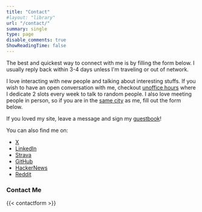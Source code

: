 ```yaml
---
title: "Contact"
#layout: "library"
url: "/contact/"
summary: single
type: page
disable_comments: true
ShowReadingTime: false
---
```


The best and quickest way to connect with me is by filling the form below. I usually reply back within 3-4 days unless I'm traveling or out of network.

I love interacting with new people and talking about interesting stuffs. If you wish to have an open conversation with me, checkout [unoffice hours](/unoffice-hours) where I dedicate 2 slots every week to talk to random people. I also love meeting people in person, so if you are in the [same city](/now) as me, fill out the form below. 

If you loved my site, leave a message and sign my [guestbook](/guestbook)!



You can also find me on:


- [ X ](https://x.com/rishikeshshari)
- [LinkedIn](https://www.linkedin.com/in/rishikeshshari/)
- [Strava](https://www.strava.com/athletes/67526871)
- [GitHub](https://github.com/rishikeshsreehari/)
- [HackerNews](https://news.ycombinator.com/user?id=rishikeshs)
- [Reddit](https://www.reddit.com/user/rishikeshshari/)

### Contact Me

{{< contactform >}}

